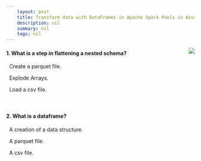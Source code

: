 ```yaml
---
    layout: post
    title: Transform data with DataFrames in Apache Spark Pools in Azure Synapse Analytics 
    description: nil
    summary: nil
    tags: nil
---
```



 <a target="_blank" href="https://docs.microsoft.com/en-us/learn/modules/transform-data-with-dataframes-apache-spark-pools-azure-synapse-analytics/8-knowledge-check/"><i class="fas fa-external-link-alt"></i> </a>
 <img align="right" src="https://docs.microsoft.com/en-us/learn/achievements/transform-data-dataframes-apache-spark-pools-azure-synapse-analytics.svg">
####  1. What is a step in flattening a nested schema?


<i class='far fa-square'></i> &nbsp;&nbsp;Create a parquet file.

<i class='fas fa-check-square' style='color: Dodgerblue;'></i> &nbsp;&nbsp;Explode Arrays.

<i class='far fa-square'></i> &nbsp;&nbsp;Load a csv file.
<br />
<br />
<br />

####  2. What is a dataframe?


<i class='fas fa-check-square' style='color: Dodgerblue;'></i> &nbsp;&nbsp;A creation of a data structure.

<i class='far fa-square'></i> &nbsp;&nbsp;A parquet file.

<i class='far fa-square'></i> &nbsp;&nbsp;A csv file.
<br />
<br />
<br />
